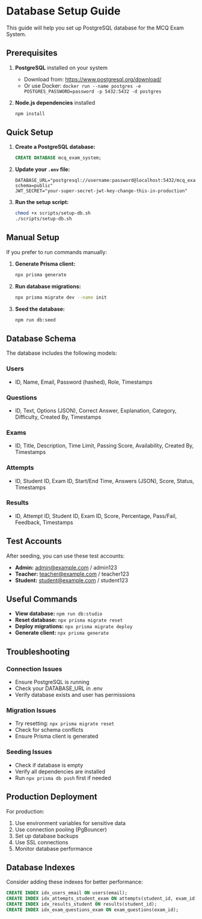 # Database Setup Guide

This guide will help you set up PostgreSQL database for the MCQ Exam System.

## Prerequisites

1. **PostgreSQL** installed on your system
   - Download from: https://www.postgresql.org/download/
   - Or use Docker: `docker run --name postgres -e POSTGRES_PASSWORD=password -p 5432:5432 -d postgres`

2. **Node.js dependencies** installed
   ```bash
   npm install
   ```

## Quick Setup

1. **Create a PostgreSQL database:**
   ```sql
   CREATE DATABASE mcq_exam_system;
   ```

2. **Update your `.env` file:**
   ```env
   DATABASE_URL="postgresql://username:password@localhost:5432/mcq_exam_system?schema=public"
   JWT_SECRET="your-super-secret-jwt-key-change-this-in-production"
   ```

3. **Run the setup script:**
   ```bash
   chmod +x scripts/setup-db.sh
   ./scripts/setup-db.sh
   ```

## Manual Setup

If you prefer to run commands manually:

1. **Generate Prisma client:**
   ```bash
   npx prisma generate
   ```

2. **Run database migrations:**
   ```bash
   npx prisma migrate dev --name init
   ```

3. **Seed the database:**
   ```bash
   npm run db:seed
   ```

## Database Schema

The database includes the following models:

### Users
- ID, Name, Email, Password (hashed), Role, Timestamps

### Questions
- ID, Text, Options (JSON), Correct Answer, Explanation, Category, Difficulty, Created By, Timestamps

### Exams
- ID, Title, Description, Time Limit, Passing Score, Availability, Created By, Timestamps

### Attempts
- ID, Student ID, Exam ID, Start/End Time, Answers (JSON), Score, Status, Timestamps

### Results
- ID, Attempt ID, Student ID, Exam ID, Score, Percentage, Pass/Fail, Feedback, Timestamps

## Test Accounts

After seeding, you can use these test accounts:

- **Admin:** admin@example.com / admin123
- **Teacher:** teacher@example.com / teacher123
- **Student:** student@example.com / student123

## Useful Commands

- **View database:** `npm run db:studio`
- **Reset database:** `npx prisma migrate reset`
- **Deploy migrations:** `npx prisma migrate deploy`
- **Generate client:** `npx prisma generate`

## Troubleshooting

### Connection Issues
- Ensure PostgreSQL is running
- Check your DATABASE_URL in .env
- Verify database exists and user has permissions

### Migration Issues
- Try resetting: `npx prisma migrate reset`
- Check for schema conflicts
- Ensure Prisma client is generated

### Seeding Issues
- Check if database is empty
- Verify all dependencies are installed
- Run `npx prisma db push` first if needed

## Production Deployment

For production:

1. Use environment variables for sensitive data
2. Use connection pooling (PgBouncer)
3. Set up database backups
4. Use SSL connections
5. Monitor database performance

## Database Indexes

Consider adding these indexes for better performance:

```sql
CREATE INDEX idx_users_email ON users(email);
CREATE INDEX idx_attempts_student_exam ON attempts(student_id, exam_id);
CREATE INDEX idx_results_student ON results(student_id);
CREATE INDEX idx_exam_questions_exam ON exam_questions(exam_id);
```
